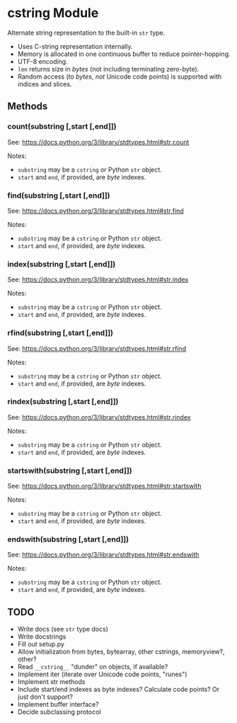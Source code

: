 # cstring Module

Alternate string representation to the built-in `str` type.

* Uses C-string representation internally.
* Memory is allocated in one continuous buffer to reduce pointer-hopping.
* UTF-8 encoding.
* `len` returns size in _bytes_ (not including terminating zero-byte).
* Random access (to _bytes_, *not* Unicode code points) is supported with indices and slices.

## Methods


### count(substring [,start [,end]])

See: https://docs.python.org/3/library/stdtypes.html#str.count

Notes:

* `substring` may be a `cstring` or Python `str` object.
* `start` and `end`, if provided, are _byte_ indexes.


### find(substring [,start [,end]])

See: https://docs.python.org/3/library/stdtypes.html#str.find

Notes:

* `substring` may be a `cstring` or Python `str` object.
* `start` and `end`, if provided, are _byte_ indexes.


### index(substring [,start [,end]])

See: https://docs.python.org/3/library/stdtypes.html#str.index

Notes:

* `substring` may be a `cstring` or Python `str` object.
* `start` and `end`, if provided, are _byte_ indexes.


### rfind(substring [,start [,end]])

See: https://docs.python.org/3/library/stdtypes.html#str.rfind

Notes:

* `substring` may be a `cstring` or Python `str` object.
* `start` and `end`, if provided, are _byte_ indexes.


### rindex(substring [,start [,end]])

See: https://docs.python.org/3/library/stdtypes.html#str.rindex

Notes:

* `substring` may be a `cstring` or Python `str` object.
* `start` and `end`, if provided, are _byte_ indexes.


### startswith(substring [,start [,end]])

See: https://docs.python.org/3/library/stdtypes.html#str.startswith

Notes:

* `substring` may be a `cstring` or Python `str` object.
* `start` and `end`, if provided, are _byte_ indexes.


### endswith(substring [,start [,end]])

See: https://docs.python.org/3/library/stdtypes.html#str.endswith

Notes:

* `substring` may be a `cstring` or Python `str` object.
* `start` and `end`, if provided, are _byte_ indexes.


## TODO

* Write docs (see `str` type docs)
* Write docstrings
* Fill out setup.py
* Allow initialization from bytes, bytearray, other cstrings, memoryview?, other?
* Read `__cstring__` "dunder" on objects, if available?
* Implement iter (iterate over Unicode code points, "runes")
* Implement str methods
* Include start/end indexes as byte indexes? Calculate code points? Or just don't support?
* Implement buffer interface?
* Decide subclassing protocol
